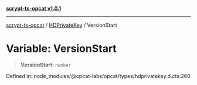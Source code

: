 [**scrypt-ts-opcat v1.0.1**](../../../README.md)

***

[scrypt-ts-opcat](../../../README.md) / [HDPrivateKey](../README.md) / VersionStart

# Variable: VersionStart

> **VersionStart**: `number`

Defined in: node\_modules/@opcat-labs/opcat/types/hdprivatekey.d.cts:260
